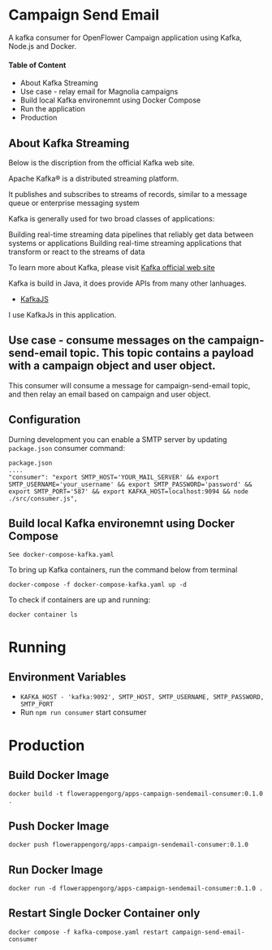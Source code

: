 # Campaign Send Email
A kafka consumer for OpenFlower Campaign application using Kafka, Node.js and Docker. 

#### Table of Content
* About Kafka Streaming
* Use case - relay email for Magnolia campaigns
* Build local Kafka environemnt using Docker Compose
* Run the application
* Production

## About Kafka Streaming

Below is the discription from the official Kafka web site.

Apache Kafka® is a distributed streaming platform.

It publishes and subscribes to streams of records, similar to a message queue or enterprise messaging system

Kafka is generally used for two broad classes of applications:

Building real-time streaming data pipelines that reliably get data between systems or applications
Building real-time streaming applications that transform or react to the streams of data

To learn more about Kafka, please visit [Kafka official web site](https://kafka.apache.org/)

Kafka is build in Java, it does provide APIs from many other lanhuages.

* [KafkaJS](https://www.npmjs.com/package/kafkajs) 

I use KafkaJs in this application. 

## Use case - consume messages on the campaign-send-email topic. This topic contains a payload with a campaign object and user object. 
This consumer will consume a message for campaign-send-email topic, and then relay an email based on campaign and user object. 

## Configuration

Durning development you can enable a SMTP server by updating `package.json` consumer command:

```
package.json
....
"consumer": "export SMTP_HOST='YOUR_MAIL_SERVER' && export SMTP_USERNAME='your_username' && export SMTP_PASSWORD='password' && export SMTP_PORT='587' && export KAFKA_HOST=localhost:9094 && node ./src/consumer.js",
```

## Build local Kafka environemnt using Docker Compose

`See docker-compose-kafka.yaml`

To bring up Kafka containers, run the command below from terminal

`docker-compose -f docker-compose-kafka.yaml up -d`

To check if containers are up and running:

`docker container ls`
  
# Running 

## Environment Variables
- `KAFKA_HOST - 'kafka:9092', SMTP_HOST, SMTP_USERNAME, SMTP_PASSWORD, SMTP_PORT`
- Run `npm run consumer` start consumer 

# Production
  
## Build Docker Image
`docker build -t flowerappengorg/apps-campaign-sendemail-consumer:0.1.0 .`

## Push Docker Image
`docker push flowerappengorg/apps-campaign-sendemail-consumer:0.1.0`

## Run Docker Image
`docker run -d flowerappengorg/apps-campaign-sendemail-consumer:0.1.0 .`

## Restart Single Docker Container only
`docker compose -f kafka-compose.yaml restart campaign-send-email-consumer`